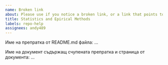 ```yaml
---
name: Broken link
about: Please use if you notice a broken link, or a link that points to the wrong place
title: Statistics and Epirical Methods
labels: repo-help
assignees: andy489
---
```


Име на препратка от README.md файла: 
...

Име на документ съдържащ счупената препратка и страница от документа:
...
